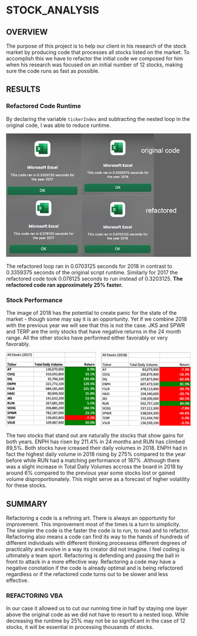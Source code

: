 # STOCK_ANALYSIS

## OVERVIEW

 The purpose of this project is to help our client in his research of the stock market by producing code 
that processes all stocks listed on the market. To accomplish this we have to refactor the initial code 
we composed for him when his research was focused on an initial number of 12 stocks, making sure the 
code runs as fast as possible.

## RESULTS 

### Refactored Code Runtime

 By declaring the  variable ```tickerIndex``` and subtracting the nested loop in the original code, I was able to reduce runtime. 

![](resources/test1.png)

 The refactored loop ran in 0.0703125 seconds for 2018 in contrast to 0.3359375 seconds of the original script runtime. 
Similarly for 2017 the refactored code took  0.078125 seconds to run instead of 0.3203125. **The refactored code ran approximately 25% faster.** 


 
 ### Stock Performance
 
 The image of 2018 has the potential to create panic for the state of the market - though some may say it is an opportunity. Yet if we combine 2018 with the previous year we will see that this is not the case. JKS and SPWR and TERP are the only stocks that have negative returns in the 24 month range. All the other stocks have performed either favorably or very favorably. 
 
![](resources/YearsCombined.png)

 The two stocks that stand out are naturally the stocks that show gains for both years. ENPH has risen by 211.4% in 24 months and RUN has climbed 89,5%. Both stocks have icreased their daily volumes in 2018. ENPH had in fact the highest daily volume in 2018 rising by 275% compared to the year before while RUN had a matching performance of 187%  .Although there was a slight increase in Total Daily Volumes accross the board in 2018 by around 6% compared to the previous year some stocks lost or gained volume disproportionately. This might serve as a forecast of higher volatility for these stocks. 
 
## SUMMARY 
 
 Refactoring a code is a refining art. There is always an opportunity for improvement. This improvement most of the times is a turn to simplicity. The simpler the code is the faster the code is to run, to read and to refactor. Refactoring also means a code can find its way to the hands of hundreds of different individuals with different thinking processess different degrees of practicality and evolve in a way its creator did not imagine. I feel coding is ultimately a team sport. Refactoring is defending and passing the ball in front to attack in a more effective way. Refactoring a code may have a negative conotation if the code is already optimal and is being refactored regardless or if the refactored code turns out to be slower and less effective. 
 
 ### REFACTORING VBA 
 
 In our case it allowed us to cut our running time in half by staying one layer above the original code 
as we did not have to resort to a nested loop. While decreasing the runtime by 25% may not be so significant in the case of 12 stocks, it will be essential in    processing thousands of stocks. 
 
 
